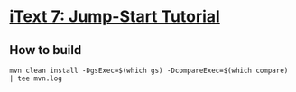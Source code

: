 # [iText 7: Jump-Start Tutorial](http://developers.itextpdf.com/content/itext-7-jump-start-tutorial) #

## How to build ##

```mvn clean install -DgsExec=$(which gs) -DcompareExec=$(which compare) | tee mvn.log```
